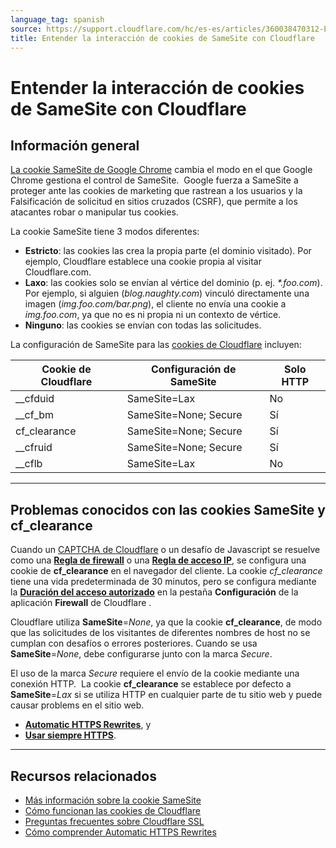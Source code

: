 ```yaml
---
language_tag: spanish
source: https://support.cloudflare.com/hc/es-es/articles/360038470312-Entender-la-interacci%C3%B3n-de-cookies-de-SameSite-con-Cloudflare
title: Entender la interacción de cookies de SameSite con Cloudflare
---
```


# Entender la interacción de cookies de SameSite con Cloudflare



## Información general

[La cookie SameSite de Google Chrome](https://www.chromium.org/updates/same-site) cambia el modo en el que Google Chrome gestiona el control de SameSite.  Google fuerza a SameSite a proteger ante las cookies de marketing que rastrean a los usuarios y la Falsificación de solicitud en sitios cruzados (CSRF), que permite a los atacantes robar o manipular tus cookies.  

La cookie SameSite tiene 3 modos diferentes:

-   **Estricto**: las cookies las crea la propia parte (el dominio visitado). Por ejemplo, Cloudflare establece una cookie propia al visitar Cloudflare.com.
-   **Laxo**: las cookies solo se envían al vértice del dominio (p. ej. _\*.foo.com_).  Por ejemplo, si alguien (_blog.naughty.com_) vinculó directamente una imagen (_img.foo.com/bar.png_), el cliente no envía una cookie a _img.foo.com_, ya que no es ni propia ni un contexto de vértice.
-   **Ninguno**: las cookies se envían con todas las solicitudes.

La configuración de SameSite para las [cookies de Cloudflare](https://support.cloudflare.com/hc/articles/200170156) incluyen:

| Cookie de Cloudflare | Configuración de SameSite | Solo HTTP |
| --- | --- | --- |
| \_\_cfduid | SameSite=Lax | No |
| \_\_cf\_bm | SameSite=None; Secure | Sí |
| cf\_clearance | SameSite=None; Secure | Sí |
| \_\_cfruid | SameSite=None; Secure | Sí |
| \_\_cflb | SameSite=Lax | No |

___

## Problemas conocidos con las cookies SameSite y cf\_clearance

Cuando un [CAPTCHA de Cloudflare](https://support.cloudflare.com/hc/articles/200170136) o un desafío de Javascript se resuelve como una [**Regla de firewall**](https://support.cloudflare.com/hc/articles/360016473712) o una [**Regla de acceso IP**](https://support.cloudflare.com/hc/articles/217074967), se configura una cookie de **cf\_clearance** en el navegador del cliente. La cookie _cf\_clearance_ tiene una vida predeterminada de 30 minutos, pero se configura mediante la [**Duración del acceso autorizado**](https://support.cloudflare.com/hc/articles/200170136#2dwCrNWIMnNJDP6AVjEQ3e) en la pestaña **Configuración** de la aplicación **Firewall** de Cloudflare .

Cloudflare utiliza **SameSite**\=_None_, ya que la cookie **cf\_clearance**, de modo que las solicitudes de los visitantes de diferentes nombres de host no se cumplan con desafíos o errores posteriores. Cuando se usa **SameSite**\=_None_, debe configurarse junto con la marca _Secure_.

El uso de la marca _Secure_ requiere el envío de la cookie mediante una conexión HTTP.  La cookie **cf\_clearance** se establece por defecto a **SameSite**\=_Lax_ si se utiliza HTTP en cualquier parte de tu sitio web y puede causar problems en el sitio web.


-   [**Automatic HTTPS Rewrites**](https://support.cloudflare.com/hc/articles/227227647), y 
-   [**Usar siempre HTTPS**](https://support.cloudflare.com/hc/articles/204144518#h_a61bfdef-08dd-40f8-8888-7edd8e40d156).

___

## Recursos relacionados

-   [Más información sobre la cookie SameSite](https://web.dev/samesite-cookies-explained/) 
-   [Cómo funcionan las cookies de Cloudflare](https://support.cloudflare.com/hc/articles/200170156)
-   [Preguntas frecuentes sobre Cloudflare SSL](https://support.cloudflare.com/hc/articles/204144518#h_999722138611548960019807)
-   [Cómo comprender Automatic HTTPS Rewrites](https://support.cloudflare.com/hc/articles/227227647)
